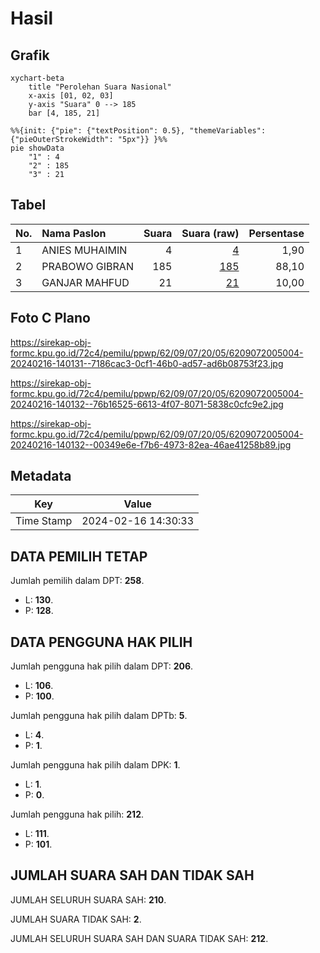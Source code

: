 # Hasil

## Grafik

```mermaid
xychart-beta
    title "Perolehan Suara Nasional"
    x-axis [01, 02, 03]
    y-axis "Suara" 0 --> 185
    bar [4, 185, 21]
```

```mermaid
%%{init: {"pie": {"textPosition": 0.5}, "themeVariables": {"pieOuterStrokeWidth": "5px"}} }%%
pie showData
    "1" : 4
    "2" : 185
    "3" : 21
```

## Tabel

| No. | Nama Paslon    | Suara | Suara (raw) | Persentase |
|:--- |:-------------- | -----:| -----------:| ----------:|
| 1   | ANIES MUHAIMIN | 4     | [4][p-1]    | 1,90       |
| 2   | PRABOWO GIBRAN | 185   | [185][p-2]  | 88,10      |
| 3   | GANJAR MAHFUD  | 21    | [21][p-3]   | 10,00      |


[p-1]: https://github.com/gigit-pemilu/pemilu-2024/blob/main/pilpres/hitung-suara/sub/62-kalimantan-tengah/sub/09-lamandau/sub/07-belantikan-raya/sub/2005-bayat/sub/004-tps/sub/paslon-1.txt
[p-2]: https://github.com/gigit-pemilu/pemilu-2024/blob/main/pilpres/hitung-suara/sub/62-kalimantan-tengah/sub/09-lamandau/sub/07-belantikan-raya/sub/2005-bayat/sub/004-tps/sub/paslon-2.txt
[p-3]: https://github.com/gigit-pemilu/pemilu-2024/blob/main/pilpres/hitung-suara/sub/62-kalimantan-tengah/sub/09-lamandau/sub/07-belantikan-raya/sub/2005-bayat/sub/004-tps/sub/paslon-3.txt

## Foto C Plano

https://sirekap-obj-formc.kpu.go.id/72c4/pemilu/ppwp/62/09/07/20/05/6209072005004-20240216-140131--7186cac3-0cf1-46b0-ad57-ad6b08753f23.jpg

https://sirekap-obj-formc.kpu.go.id/72c4/pemilu/ppwp/62/09/07/20/05/6209072005004-20240216-140132--76b16525-6613-4f07-8071-5838c0cfc9e2.jpg

https://sirekap-obj-formc.kpu.go.id/72c4/pemilu/ppwp/62/09/07/20/05/6209072005004-20240216-140132--00349e6e-f7b6-4973-82ea-46ae41258b89.jpg


## Metadata

| Key        | Value               |
| ---------- | ------------------- |
| Time Stamp | 2024-02-16 14:30:33 |


## DATA PEMILIH TETAP

Jumlah pemilih dalam DPT: **258**.
 * L: **130**.
 * P: **128**.

## DATA PENGGUNA HAK PILIH

Jumlah pengguna hak pilih dalam DPT: **206**.
 * L: **106**.
 * P: **100**.

Jumlah pengguna hak pilih dalam DPTb: **5**.
 * L: **4**.
 * P: **1**.

Jumlah pengguna hak pilih dalam DPK: **1**.
 * L: **1**.
 * P: **0**.

Jumlah pengguna hak pilih: **212**.
 * L: **111**.
 * P: **101**.

## JUMLAH SUARA SAH DAN TIDAK SAH

JUMLAH SELURUH SUARA SAH: **210**.

JUMLAH SUARA TIDAK SAH: **2**.

JUMLAH SELURUH SUARA SAH DAN SUARA TIDAK SAH: **212**.


